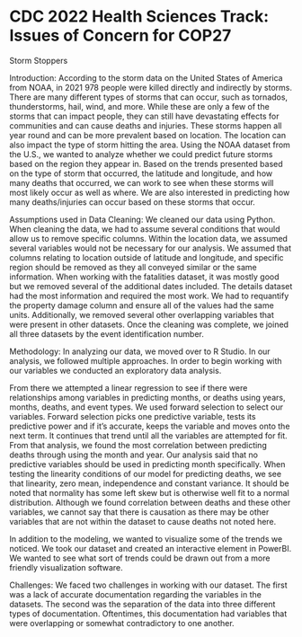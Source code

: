 # CDC 2022 Health Sciences Track: Issues of Concern for COP27
Storm Stoppers

Introduction:
According to the storm data on the United States of America from NOAA, in 2021 978 people were killed directly and indirectly by storms. There are many different types of storms that can occur, such as tornados, thunderstorms, hail, wind, and more. While these are only a few of the storms that can impact people, they can still have devastating effects for communities and can cause deaths and injuries. These storms happen all year round and can be more prevalent based on location. The location can also impact the type of storm hitting the area. Using the NOAA dataset from the U.S., we wanted to analyze whether we could predict future storms based on the region they appear in. Based on the trends presented based on the type of storm that occurred, the latitude and longitude, and how many deaths that occurred, we can work to see when these storms will most likely occur as well as where. We are also interested in predicting how many deaths/injuries can occur based on these storms that occur.  

Assumptions used in Data Cleaning:
We cleaned our data using Python. When cleaning the data, we had to assume several conditions that would allow us to remove specific columns. Within the location data, we assumed several variables would not be necessary for our analysis. We assumed that columns relating to location outside of latitude and longitude, and specific region should be removed as they all conveyed similar or the same information. When working with the fatalities dataset, it was mostly good but we removed several of the additional dates included. The details dataset had the most information and required the most work. We had to requantify the property damage column and ensure all of the values had the same units. Additionally, we removed several other overlapping variables that were present in other datasets. Once the cleaning was complete, we joined all three datasets by the event identification number. 

Methodology:
In analyzing our data, we moved over to R Studio. In our analysis, we followed multiple approaches. In order to begin working with our variables we conducted an exploratory data analysis. 


From there we attempted a linear regression to see if there were relationships among variables in predicting months, or deaths using years, months, deaths, and event types. We used forward selection to select our variables. Forward selection picks one predictive variable, tests its predictive power and if it’s accurate, keeps the variable and moves onto the next term. It continues that trend until all the variables are attempted for fit.  From that analysis, we found the most correlation between predicting deaths through using the month and year. Our analysis said that no predictive variables should be used in predicting month specifically. When testing the linearity conditions of our model for predicting deaths, we see that linearity, zero mean, independence and constant variance. It should be noted that normality has some left skew but is otherwise well fit to a normal distribution. Although we found correlation between deaths and these other variables, we cannot say that there is causation as there may be other variables that are not within the dataset to cause deaths not noted here. 

In addition to the modeling, we wanted to visualize some of the trends we noticed. We took our dataset and created an interactive element in PowerBI. We wanted to see what sort of trends could be drawn out from a more friendly visualization software.

Challenges:
We faced two challenges in working with our dataset. The first was a lack of accurate documentation regarding the variables in the datasets. The second was the separation of the data into three different types of documentation. Oftentimes, this documentation had variables that were overlapping or somewhat contradictory to one another. 




